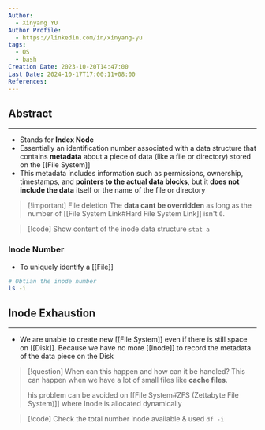 ```yaml
---
Author:
  - Xinyang YU
Author Profile:
  - https://linkedin.com/in/xinyang-yu
tags:
  - OS
  - bash
Creation Date: 2023-10-20T14:47:00
Last Date: 2024-10-17T17:00:11+08:00
References: 
---
```

## Abstract
---
- Stands for **Index Node**
- Essentially an identification number associated with a data structure that contains **metadata** about a piece of data (like a file or directory) stored on the [[File System]]
- This metadata includes information such as permissions, ownership, timestamps, and **pointers to the actual data blocks**, but it **does not include the data** itself or the name of the file or directory

>[!important] File deletion
> The **data cant be overridden** as long as the number of [[File System Link#Hard File System Link]] isn't `0`.

>[!code] Show content of the inode data structure
> `stat a`
### Inode Number
- To uniquely identify a [[File]]
```bash
# Obtian the inode number
ls -i
```


## Inode Exhaustion 
---
- We are unable to create new [[File System]] even if there is still space on [[Disk]]. Because we have no more [[Inode]] to record the metadata of the data piece on the Disk

>[!question] When can this happen and how can it be handled?
> This can happen when we have a lot of small files like **cache files**.
> 
> his problem can be avoided on [[File System#ZFS (Zettabyte File System)]] where Inode is allocated dynamically


>[!code] Check the total number inode available & used
> `df -i`
